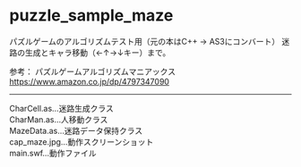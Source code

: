# puzzle_sample_maze
パズルゲームのアルゴリズムテスト用（元の本はC++ → AS3にコンバート）
迷路の生成とキャラ移動（←↑→↓キー）まで。

参考：
パズルゲームアルゴリズムマニアックス  
https://www.amazon.co.jp/dp/4797347090

***

CharCell.as…迷路生成クラス<br>
CharMan.as…人移動クラス<br>
MazeData.as…迷路データ保持クラス<br>
cap_maze.jpg…動作スクリーンショット<br>
main.swf…動作ファイル<br>
